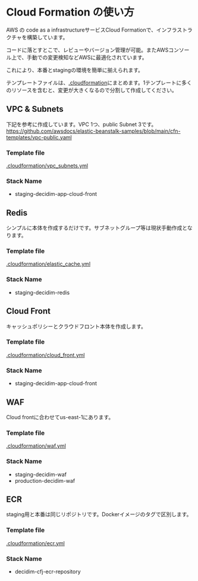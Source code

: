 # Cloud Formation の使い方

AWS の code as a infrastructureサービスCloud Formationで、インフラストラクチャを構築しています。

コードに落とすとこで、レビューやバージョン管理が可能。またAWSコンソール上で、手動での変更検知などAWSに最適化されています。

これにより、本番とstagingの環境を簡単に揃えられます。

テンプレートファイルは、[.cloudformation](/.cloudformation)にまとめます。1テンプレートに多くのリソースを含むと、変更が大きくなるので分割して作成してください。

## VPC & Subnets

下記を参考に作成しています。VPC 1つ、public Subnet 3です。
https://github.com/awsdocs/elastic-beanstalk-samples/blob/main/cfn-templates/vpc-public.yaml

### Template file

[.cloudformation/vpc_subnets.yml](/.cloudformation/vpc_subnets.yml)

### Stack Name

- staging-decidim-app-cloud-front

## Redis

シンプルに本体を作成するだけです。サブネットグループ等は現状手動作成となります。

### Template file

[.cloudformation/elastic_cache.yml](/.cloudformation/elastic_cache.yml)

### Stack Name

- staging-decidim-redis

## Cloud Front

キャッシュポリシーとクラウドフロント本体を作成します。

### Template file

[.cloudformation/cloud_front.yml](/.cloudformation/cloud_front.yml)

### Stack Name

- staging-decidim-app-cloud-front

## WAF

Cloud frontに合わせてus-east-1にあります。

### Template file

[.cloudformation/waf.yml](/.cloudformation/waf.yml)

### Stack Name

- staging-decidim-waf
- production-decidim-waf

## ECR

staging用と本番は同じリポジトリです。Dockerイメージのタグで区別します。

### Template file

[.cloudformation/ecr.yml](/.cloudformation/ecr.yml)

### Stack Name

- decidim-cfj-ecr-repository
